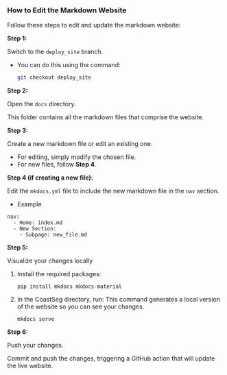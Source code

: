 ### How to Edit the Markdown Website

Follow these steps to edit and update the markdown website:

**Step 1:**

Switch to the `deploy_site` branch.

- You can do this using the command:
  ```bash
  git checkout deploy_site
  ```

**Step 2:**

Open the `docs` directory.

This folder contains all the markdown files that comprise the website.

**Step 3:**

Create a new markdown file or edit an existing one.

- For editing, simply modify the chosen file.
- For new files, follow **Step 4**.

**Step 4 (if creating a new file):**

Edit the `mkdocs.yml` file to include the new markdown file in the `nav` section.

- Example

```
nav:
  - Home: index.md
  - New Section:
    - Subpage: new_file.md

```

**Step 5:**

Visualize your changes locally

1. Install the required packages:

   ```
   pip install mkdocs mkdocs-material

   ```

2. In the CoastSeg directory, run:
   This command generates a local version of the website so you can see your changes.

   ```
   mkdocs serve

   ```

**Step 6:**

Push your changes.

Commit and push the changes, triggering a GitHub action that will update the live website.
